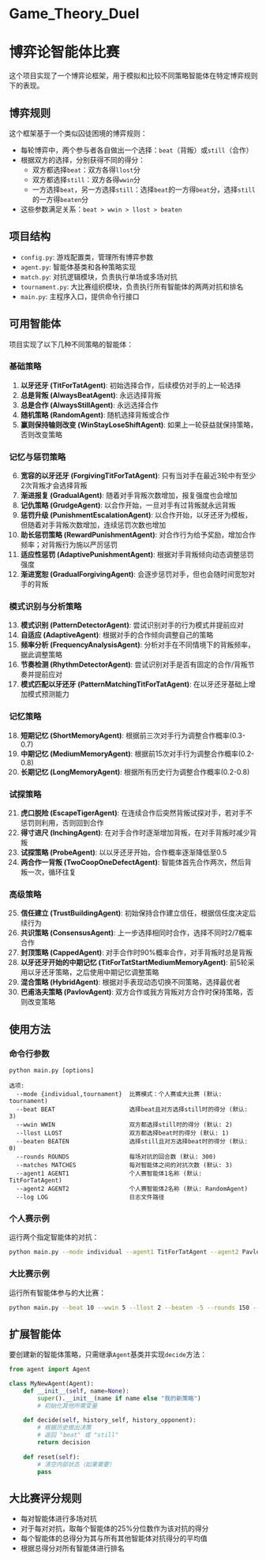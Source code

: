 # Game_Theory_Duel

# 博弈论智能体比赛

这个项目实现了一个博弈论框架，用于模拟和比较不同策略智能体在特定博弈规则下的表现。

## 博弈规则

这个框架基于一个类似囚徒困境的博弈规则：

- 每轮博弈中，两个参与者各自做出一个选择：`beat`（背叛）或`still`（合作）
- 根据双方的选择，分别获得不同的得分：
  - 双方都选择`beat`：双方各得`llost`分
  - 双方都选择`still`：双方各得`wwin`分
  - 一方选择`beat`，另一方选择`still`：选择`beat`的一方得`beat`分，选择`still`的一方得`beaten`分
- 这些参数满足关系：`beat > wwin > llost > beaten`

## 项目结构

- `config.py`: 游戏配置类，管理所有博弈参数
- `agent.py`: 智能体基类和各种策略实现
- `match.py`: 对抗逻辑模块，负责执行单场或多场对抗
- `tournament.py`: 大比赛组织模块，负责执行所有智能体的两两对抗和排名
- `main.py`: 主程序入口，提供命令行接口

## 可用智能体

项目实现了以下几种不同策略的智能体：

### 基础策略
1. **以牙还牙 (TitForTatAgent)**: 初始选择合作，后续模仿对手的上一轮选择
2. **总是背叛 (AlwaysBeatAgent)**: 永远选择背叛
3. **总是合作 (AlwaysStillAgent)**: 永远选择合作
4. **随机策略 (RandomAgent)**: 随机选择背叛或合作
5. **赢则保持输则改变 (WinStayLoseShiftAgent)**: 如果上一轮获益就保持策略，否则改变策略

### 记忆与惩罚策略
6. **宽容的以牙还牙 (ForgivingTitForTatAgent)**: 只有当对手在最近3轮中有至少2次背叛才会选择背叛
7. **渐进报复 (GradualAgent)**: 随着对手背叛次数增加，报复强度也会增加
8. **记仇策略 (GrudgeAgent)**: 以合作开始，一旦对手有过背叛就永远背叛
9. **惩罚升级 (PunishmentEscalationAgent)**: 以合作开始，以牙还牙为模板，但随着对手背叛次数增加，连续惩罚次数也增加
10. **助长惩罚策略 (RewardPunishmentAgent)**: 对合作行为给予奖励，增加合作频率；对背叛行为施以严厉惩罚
11. **适应性惩罚 (AdaptivePunishmentAgent)**: 根据对手背叛倾向动态调整惩罚强度
12. **渐进宽恕 (GradualForgivingAgent)**: 会逐步惩罚对手，但也会随时间宽恕对手的背叛

### 模式识别与分析策略
13. **模式识别 (PatternDetectorAgent)**: 尝试识别对手的行为模式并提前应对
14. **自适应 (AdaptiveAgent)**: 根据对手的合作倾向调整自己的策略
15. **频率分析 (FrequencyAnalysisAgent)**: 分析对手在不同情境下的背叛频率，据此调整策略
16. **节奏检测 (RhythmDetectorAgent)**: 尝试识别对手是否有固定的合作/背叛节奏并提前应对
17. **模式匹配以牙还牙 (PatternMatchingTitForTatAgent)**: 在以牙还牙基础上增加模式预测能力

### 记忆策略
18. **短期记忆 (ShortMemoryAgent)**: 根据前三次对手行为调整合作概率(0.3-0.7)
19. **中期记忆 (MediumMemoryAgent)**: 根据前15次对手行为调整合作概率(0.2-0.8)
20. **长期记忆 (LongMemoryAgent)**: 根据所有历史行为调整合作概率(0.2-0.8)

### 试探策略
21. **虎口脱险 (EscapeTigerAgent)**: 在连续合作后突然背叛试探对手，若对手不惩罚则利用，否则回到合作
22. **得寸进尺 (InchingAgent)**: 在对手合作时逐渐增加背叛，在对手背叛时减少背叛
23. **试探策略 (ProbeAgent)**: 以以牙还牙开始，合作概率逐渐降低至0.5
24. **两合作一背叛 (TwoCoopOneDefectAgent)**: 智能体首先合作两次，然后背叛一次，循环往复

### 高级策略
25. **信任建立 (TrustBuildingAgent)**: 初始保持合作建立信任，根据信任度决定后续行为
26. **共识策略 (ConsensusAgent)**: 上一步选择相同时合作，选择不同时2/7概率合作
27. **封顶策略 (CappedAgent)**: 对手合作时90%概率合作，对手背叛时总是背叛
28. **以牙还牙开始的中期记忆 (TitForTatStartMediumMemoryAgent)**: 前5轮采用以牙还牙策略，之后使用中期记忆调整策略
29. **混合策略 (HybridAgent)**: 根据对手表现动态切换不同策略，选择最优者
30. **巴甫洛夫策略 (PavlovAgent)**: 双方合作或我方背叛对方合作时保持策略，否则改变策略

## 使用方法

### 命令行参数

```
python main.py [options]

选项:
  --mode {individual,tournament}  比赛模式：个人赛或大比赛 (默认: tournament)
  --beat BEAT                     选择beat且对方选择still时的得分 (默认: 3)
  --wwin WWIN                     双方都选择still时的得分 (默认: 2)
  --llost LLOST                   双方都选择beat时的得分 (默认: 1)  
  --beaten BEATEN                 选择still且对方选择beat时的得分 (默认: 0)
  --rounds ROUNDS                 每场对抗的回合数 (默认: 300)
  --matches MATCHES               每对智能体之间的对抗次数 (默认: 3)
  --agent1 AGENT1                 个人赛智能体1名称 (默认: TitForTatAgent)
  --agent2 AGENT2                 个人赛智能体2名称 (默认: RandomAgent)
  --log LOG                       日志文件路径
```

### 个人赛示例

运行两个指定智能体的对抗：

```bash
python main.py --mode individual --agent1 TitForTatAgent --agent2 PavlovAgent --rounds 200 --matches 5
```

### 大比赛示例

运行所有智能体参与的大比赛：

```bash
python main.py --beat 10 --wwin 5 --llost 2 --beaten -5 --rounds 150 --matches 20
```

## 扩展智能体

要创建新的智能体策略，只需继承`Agent`基类并实现`decide`方法：

```python
from agent import Agent

class MyNewAgent(Agent):
    def __init__(self, name=None):
        super().__init__(name if name else "我的新策略")
        # 初始化其他所需变量
    
    def decide(self, history_self, history_opponent):
        # 根据历史做出决策
        # 返回 "beat" 或 "still"
        return decision
        
    def reset(self):
        # 清空内部状态（如果需要）
        pass
```

## 大比赛评分规则

- 每对智能体进行多场对抗
- 对于每对对抗，取每个智能体的25%分位数作为该对抗的得分
- 每个智能体的总得分为其与所有其他智能体对抗得分的平均值
- 根据总得分对所有智能体进行排名
